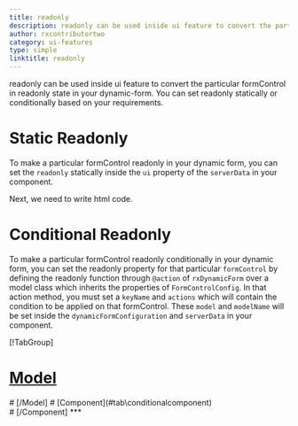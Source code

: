 ```yaml
---
title: readonly
description: readonly can be used inside ui feature to convert the particular formControl in readonly state in your dynamic-form. You can set readonly statically or conditionally based on your requirements.
author: rxcontributortwo
category: ui-features
type: simple
linktitle: readonly
---
```


<div class="title-bar"><p>readonly can be used inside ui feature to convert the particular formControl in readonly state in your dynamic-form. You can set readonly statically or conditionally based on your requirements.</p></div>

# Static Readonly

To make a particular formControl readonly in your dynamic form, you can set the `readonly` statically inside the `ui` property of the `serverData` in your component.

<div component="app-code" key="readonly-static-component"></div>
Next, we need to write html code.
<div component="app-code" key="readonly-static-html"></div>
<div component="app-example-runner" ref-component="app-readonly-static"></div>

# Conditional Readonly

To make a particular formControl readonly conditionally in your dynamic form, you can set the readonly property for that particular `formControl` by defining the readonly function through `@action` of `rxDynamicForm` over a model class which inherits the properties of `FormControlConfig`. In that action method, you must set a `keyName` and `actions` which will contain the condition to be applied on that formControl. These `model` and `modelName` will be set inside the `dynamicFormConfiguration` and `serverData` in your component.

<div component="app-tabs" key="conditional"></div>

[!TabGroup]
# [Model](#tab\conditionalmodel)
<div component="app-code" key="readonly-conditional-model"></div> 
# [/Model]
# [Component](#tab\conditionalcomponent)
<div component="app-code" key="readonly-conditional-component"></div> 
# [/Component]
***

<div component="app-code" key="readonly-conditional-html"></div>
<div component="app-example-runner" ref-component="app-readonly-conditional"></div>